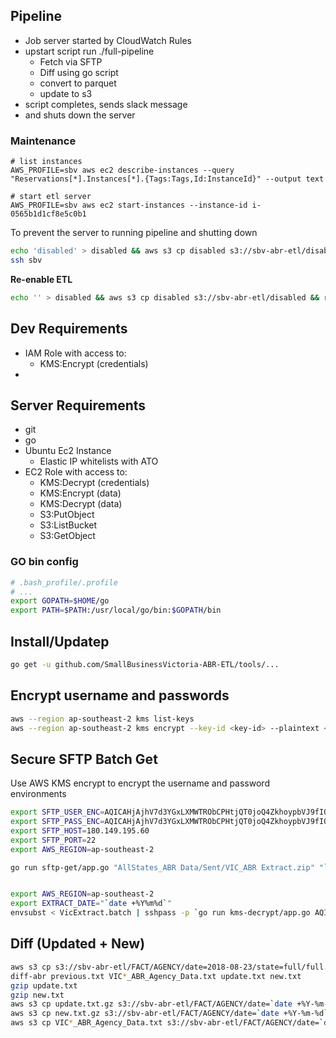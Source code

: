 ## Pipeline

- Job server started by CloudWatch Rules
- upstart script run ./full-pipeline
    - Fetch via SFTP
    - Diff using go script
    - convert to parquet
    - update to s3
- script completes, sends slack message
- and shuts down the server
 
### Maintenance

```
# list instances
AWS_PROFILE=sbv aws ec2 describe-instances --query "Reservations[*].Instances[*].{Tags:Tags,Id:InstanceId}" --output text

# start etl server
AWS_PROFILE=sbv aws ec2 start-instances --instance-id i-0565b1d1cf8e5c0b1
```


To prevent the server to running pipeline and shutting down

```bash
echo 'disabled' > disabled && aws s3 cp disabled s3://sbv-abr-etl/disabled && rm disabled
ssh sbv 
```

**Re-enable ETL**
```bash
echo '' > disabled && aws s3 cp disabled s3://sbv-abr-etl/disabled && rm disabled 
```

## Dev Requirements

 * IAM Role with access to:
   * KMS:Encrypt (credentials)
 * 

## Server Requirements

 * git
 * go
 * Ubuntu Ec2 Instance
   * Elastic IP whitelists with ATO
 * EC2 Role with access to:
   * KMS:Decrypt (credentials)
   * KMS:Encrypt (data)
   * KMS:Decrypt (data)
   * S3:PutObject      
   * S3:ListBucket      
   * S3:GetObject      

### GO bin config

```bash
# .bash_profile/.profile
# ...
export GOPATH=$HOME/go
export PATH=$PATH:/usr/local/go/bin:$GOPATH/bin
```

## Install/Updatep

```bash
go get -u github.com/SmallBusinessVictoria-ABR-ETL/tools/...
```

## Encrypt username and passwords

```bash
aws --region ap-southeast-2 kms list-keys
aws --region ap-southeast-2 kms encrypt --key-id <key-id> --plaintext <username or password>
```

## Secure SFTP Batch Get

Use AWS KMS encrypt to encrypt the username and password environments  

```bash
export SFTP_USER_ENC=AQICAHjAjhV7d3YGxLXMWTRObCPHtjQT0joQ4ZkhoypbVJ9fIQHuJuUm8IBYOZ3242iXQRjXAAAAezB5BgkqhkiG9w0BBwagbDBqAgEAMGUGCSqGSIb3DQEHATAeBglghkgBZQMEAS4wEQQMxAxT8oW24rAJNbtiAgEQgDjwifBrEL3vHSY3LF9bs1fQaEbHk/tOoAkbTWpdg03NKJGdsW628pdFhH7AwtWxKmNo+njLlIZ+5w==
export SFTP_PASS_ENC=AQICAHjAjhV7d3YGxLXMWTRObCPHtjQT0joQ4ZkhoypbVJ9fIQFefuYdq1x049a/iPESUlFKAAAAaDBmBgkqhkiG9w0BBwagWTBXAgEAMFIGCSqGSIb3DQEHATAeBglghkgBZQMEAS4wEQQMyY2jWUZOVygGcstEAgEQgCVKSUZMYnfxdQem2CEpMOqKgs30fzgCMv4E3ZcYvffcY9Ze7lZH
export SFTP_HOST=180.149.195.60
export SFTP_PORT=22
export AWS_REGION=ap-southeast-2

go run sftp-get/app.go "AllStates_ABR Data/Sent/VIC_ABR Extract.zip" "`date +%Y%m%d`-VIC_ABR_Extract.zip"
```


```bash

export AWS_REGION=ap-southeast-2 
export EXTRACT_DATE="`date +%Y%m%d`" 
envsubst < VicExtract.batch | sshpass -p `go run kms-decrypt/app.go AQICAHjAjhV7d3YGxLXMWTRObCPHtjQT0joQ4ZkhoypbVJ9fIQFefuYdq1x049a/iPESUlFKAAAAaDBmBgkqhkiG9w0BBwagWTBXAgEAMFIGCSqGSIb3DQEHATAeBglghkgBZQMEAS4wEQQMyY2jWUZOVygGcstEAgEQgCVKSUZMYnfxdQem2CEpMOqKgs30fzgCMv4E3ZcYvffcY9Ze7lZH` sftp -c aes256-cbc -o StrictHostKeyChecking=no -oKexAlgorithms=+diffie-hellman-group-exchange-sha256 `go run kms-decrypt/app.go AQICAHjAjhV7d3YGxLXMWTRObCPHtjQT0joQ4ZkhoypbVJ9fIQHuJuUm8IBYOZ3242iXQRjXAAAAezB5BgkqhkiG9w0BBwagbDBqAgEAMGUGCSqGSIb3DQEHATAeBglghkgBZQMEAS4wEQQMxAxT8oW24rAJNbtiAgEQgDjwifBrEL3vHSY3LF9bs1fQaEbHk/tOoAkbTWpdg03NKJGdsW628pdFhH7AwtWxKmNo+njLlIZ+5w==`@180.149.195.60

```


## Diff (Updated + New)

```bash
aws s3 cp s3://sbv-abr-etl/FACT/AGENCY/date=2018-08-23/state=full/full.txt.gz ./previous.txt.gz 
diff-abr previous.txt VIC*_ABR_Agency_Data.txt update.txt new.txt
gzip update.txt
gzip new.txt
aws s3 cp update.txt.gz s3://sbv-abr-etl/FACT/AGENCY/date=`date +%Y-%m-%d`/state=update/update.txt.gz
aws s3 cp new.txt.gz s3://sbv-abr-etl/FACT/AGENCY/date=`date +%Y-%m-%d`/state=new/new.txt.gz
aws s3 cp VIC*_ABR_Agency_Data.txt s3://sbv-abr-etl/FACT/AGENCY/date=`date +%Y-%m-%d`/state=full/full.txt.gz
```